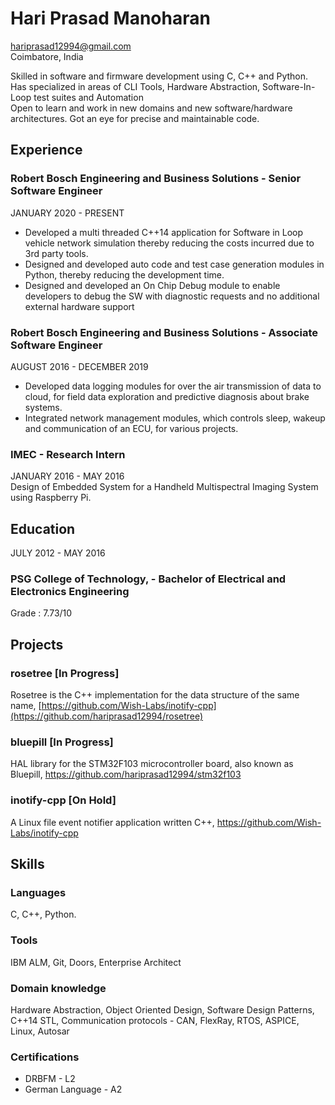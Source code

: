 # Hari Prasad Manoharan
hariprasad12994@gmail.com  
Coimbatore, India

Skilled in software and firmware development using C, C++ and Python. Has specialized in areas of CLI Tools, Hardware Abstraction, Software-In-Loop test suites and Automation  
Open to learn and work in new domains and new software/hardware architectures. Got an eye for precise and maintainable code.

## Experience

### Robert Bosch Engineering and Business Solutions - Senior Software Engineer
JANUARY 2020 - PRESENT  
- Developed a multi threaded C++14 application for Software in Loop vehicle network simulation thereby reducing the costs incurred due to 3rd party tools.
- Designed and developed auto code and test case generation modules in Python, thereby reducing the development time.
- Designed and developed an On Chip Debug module to enable developers to debug the SW with diagnostic requests and no additional external hardware support

### Robert Bosch Engineering and Business Solutions - Associate Software Engineer
AUGUST 2016 - DECEMBER 2019  
- Developed data logging modules for over the air transmission of data to cloud, for field data exploration and predictive diagnosis about brake systems.
- Integrated network management modules, which controls sleep, wakeup and communication of an ECU, for various projects.

### IMEC - Research Intern
JANUARY 2016 - MAY 2016  
Design of Embedded System for a Handheld Multispectral Imaging System using Raspberry Pi.

## Education
JULY  2012 - MAY 2016  
### PSG College of Technology, - Bachelor of Electrical and Electronics Engineering
Grade : 7.73/10  

## Projects
### rosetree [In Progress]
Rosetree is the C++ implementation for the data structure of the same name, [https://github.com/Wish-Labs/inotify-cpp](https://github.com/hariprasad12994/rosetree)  

### bluepill [In Progress]
HAL library for the STM32F103 microcontroller board, also known as Bluepill, https://github.com/hariprasad12994/stm32f103

### inotify-cpp [On Hold]
A Linux file event notifier application written C++, https://github.com/Wish-Labs/inotify-cpp  

## Skills
### Languages
C, C++, Python. 
### Tools
IBM ALM, Git, Doors, Enterprise Architect
### Domain knowledge
Hardware Abstraction, Object Oriented Design, Software Design Patterns, C++14 STL, Communication protocols - CAN, FlexRay, RTOS, ASPICE, Linux, Autosar
### Certifications
- DRBFM - L2
- German Language - A2

